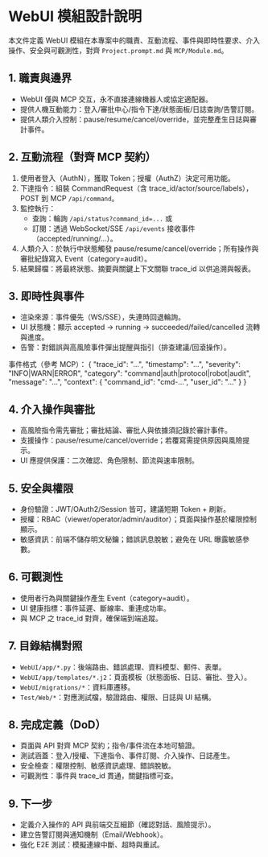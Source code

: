 # WebUI 模組設計說明

本文件定義 WebUI 模組在本專案中的職責、互動流程、事件與即時性要求、介入操作、安全與可觀測性，對齊 `Project.prompt.md` 與 `MCP/Module.md`。

## 1. 職責與邊界
- WebUI 僅與 MCP 交互，永不直接連線機器人或協定適配器。
- 提供人機互動能力：登入/審批中心/指令下達/狀態面板/日誌查詢/告警訂閱。
- 提供人類介入控制：pause/resume/cancel/override，並完整產生日誌與審計事件。

## 2. 互動流程（對齊 MCP 契約）
1) 使用者登入（AuthN），獲取 Token；授權（AuthZ）決定可用功能。
2) 下達指令：組裝 CommandRequest（含 trace_id/actor/source/labels），POST 到 MCP `/api/command`。
3) 監控執行：
	 - 查詢：輪詢 `/api/status?command_id=...` 或
	 - 訂閱：透過 WebSocket/SSE `/api/events` 接收事件（accepted/running/...）。
4) 人類介入：於執行中狀態觸發 pause/resume/cancel/override；所有操作與審批紀錄寫入 Event（category=audit）。
5) 結果歸檔：將最終狀態、摘要與關鍵上下文關聯 trace_id 以供追溯與報表。

## 3. 即時性與事件
- 渲染來源：事件優先（WS/SSE），失連時回退輪詢。
- UI 狀態機：顯示 accepted → running → succeeded/failed/cancelled 流轉與進度。
- 告警：對錯誤與高風險事件彈出提醒與指引（排查建議/回滾操作）。

事件格式（參考 MCP）：
{
	"trace_id": "...",
	"timestamp": "...",
	"severity": "INFO|WARN|ERROR",
	"category": "command|auth|protocol|robot|audit",
	"message": "...",
	"context": { "command_id": "cmd-...", "user_id": "..." }
}

## 4. 介入操作與審批
- 高風險指令需先審批；審批結論、審批人與依據須記錄於審計事件。
- 支援操作：pause/resume/cancel/override；若覆寫需提供原因與風險提示。
- UI 應提供保護：二次確認、角色限制、節流與速率限制。

## 5. 安全與權限
- 身份驗證：JWT/OAuth2/Session 皆可，建議短期 Token + 刷新。
- 授權：RBAC（viewer/operator/admin/auditor）；頁面與操作基於權限控制顯示。
- 敏感資訊：前端不儲存明文秘鑰；錯誤訊息脫敏；避免在 URL 曝露敏感參數。

## 6. 可觀測性
- 使用者行為與關鍵操作產生 Event（category=audit）。
- UI 健康指標：事件延遲、斷線率、重連成功率。
- 與 MCP 之 trace_id 對齊，確保端到端追蹤。

## 7. 目錄結構對照
- `WebUI/app/*.py`：後端路由、錯誤處理、資料模型、郵件、表單。
- `WebUI/app/templates/*.j2`：頁面模板（狀態面板、日誌、審批、登入）。
- `WebUI/migrations/*`：資料庫遷移。
- `Test/Web/*`：對應測試檔，驗證路由、權限、日誌與 UI 結構。

## 8. 完成定義（DoD）
- 頁面與 API 對齊 MCP 契約；指令/事件流在本地可驗證。
- 測試涵蓋：登入/授權、下達指令、事件訂閱、介入操作、日誌產生。
- 安全檢查：權限控制、敏感資訊處理、錯誤脫敏。
- 可觀測性：事件與 trace_id 貫通，關鍵指標可查。

## 9. 下一步
- 定義介入操作的 API 與前端交互細節（確認對話、風險提示）。
- 建立告警訂閱與通知機制（Email/Webhook）。
- 強化 E2E 測試：模擬連線中斷、超時與重試。
